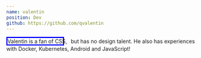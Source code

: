 ```yaml
---
name: valentin
position: Dev
github: https://github.com/qvalentin
---
```


<span style="border:3px solid blue;max-width:20px;display: inline-block; max-width: 147px;white-space: nowrap;margin-right:14px">Valentin is a fan of CSS,</span> but has no design talent. He also has experiences with Docker, Kubernetes, Android and JavaScript!


